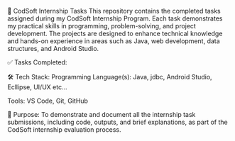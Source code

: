 📁 CodSoft Internship Tasks
This repository contains the completed tasks assigned during my CodSoft Internship Program. Each task demonstrates my practical skills in programming, problem-solving, and project development. The projects are designed to enhance technical knowledge and hands-on experience in areas such as Java, web development, data structures, and Android Studio.

✅ Tasks Completed:

🛠️ Tech Stack:
Programming Language(s): Java, jdbc, Android Studio, Ecllipse, UI/UX etc...

Tools: VS Code, Git, GitHub

📌 Purpose:
To demonstrate and document all the internship task submissions, including code, outputs, and brief explanations, as part of the CodSoft internship evaluation process.

